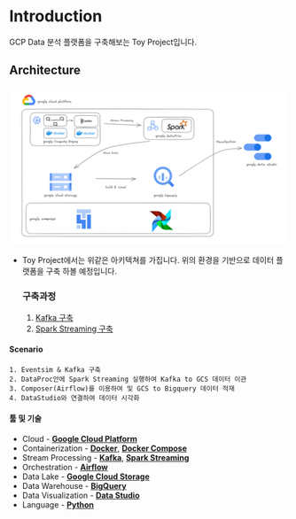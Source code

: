 # Introduction
GCP Data 분석 플랫폼을 구축해보는 Toy Project입니다.

## Architecture
![Architecture](./images/architecture.png)

- Toy Project에서는 위같은 아키텍쳐를 가집니다. 위의 환경을 기반으로 데이터 플랫폼을 구축 하볼 예정입니다.
    ### 구축과정
    1. [Kafka 구축](./kafka/README.md)
    2. [Spark Streaming 구축](./spark_streaming/README.md)
        

#### Scenario
    1. Eventsim & Kafka 구축 
    2. DataProc안에 Spark Streaming 실행하여 Kafka to GCS 데이터 이관
    3. Composer(Airflow)를 이용하여 및 GCS to Bigquery 데이터 적재 
    4. DataStudio와 연결하여 데이터 시각화



#### 툴 및 기술
- Cloud - [**Google Cloud Platform**](https://cloud.google.com)
- Containerization - [**Docker**](https://www.docker.com), [**Docker Compose**](https://docs.docker.com/compose/)
- Stream Processing - [**Kafka**](https://kafka.apache.org), [**Spark Streaming**](https://spark.apache.org/docs/latest/streaming-programming-guide.html)
- Orchestration - [**Airflow**](https://airflow.apache.org)
- Data Lake - [**Google Cloud Storage**](https://cloud.google.com/storage)
- Data Warehouse - [**BigQuery**](https://cloud.google.com/bigquery)
- Data Visualization - [**Data Studio**](https://datastudio.google.com/overview)
- Language - [**Python**](https://www.python.org)